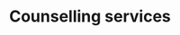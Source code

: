 ---
title: Counselling services
longTitle: 'Counselling services'
tags:
- gccommon
french:
- "[[Service dorientation]]"
usedFor:
- "[[Counseling]]"
- "[[Counseling services]]"
- "[[Counselling]]"
---